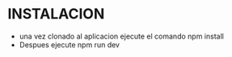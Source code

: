 # INSTALACION

 - una vez clonado al aplicacion ejecute el comando npm install
 - Despues ejecute npm run dev

